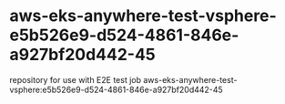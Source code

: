 # aws-eks-anywhere-test-vsphere-e5b526e9-d524-4861-846e-a927bf20d442-45
repository for use with E2E test job aws-eks-anywhere-test-vsphere:e5b526e9-d524-4861-846e-a927bf20d442-45
